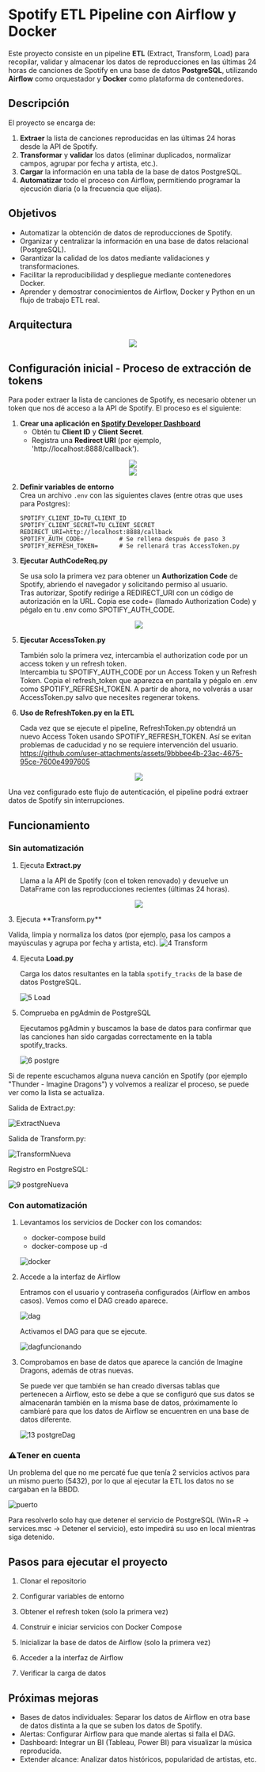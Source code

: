 # Spotify ETL Pipeline con Airflow y Docker

Este proyecto consiste en un pipeline **ETL** (Extract, Transform, Load) para recopilar, validar y almacenar los datos de reproducciones en las últimas 24 horas de canciones de Spotify en una base de datos **PostgreSQL**, utilizando **Airflow** como orquestador y **Docker** como plataforma de contenedores.

## Descripción

El proyecto se encarga de:
1. **Extraer** la lista de canciones reproducidas en las últimas 24 horas desde la API de Spotify.
2. **Transformar** y **validar** los datos (eliminar duplicados, normalizar campos, agrupar por fecha y artista, etc.).
3. **Cargar** la información en una tabla de la base de datos PostgreSQL.
4. **Automatizar** todo el proceso con Airflow, permitiendo programar la ejecución diaria (o la frecuencia que elijas).

## Objetivos

- Automatizar la obtención de datos de reproducciones de Spotify.
- Organizar y centralizar la información en una base de datos relacional (PostgreSQL).
- Garantizar la calidad de los datos mediante validaciones y transformaciones.
- Facilitar la reproducibilidad y despliegue mediante contenedores Docker.
- Aprender y demostrar conocimientos de Airflow, Docker y Python en un flujo de trabajo ETL real.

## Arquitectura
  <div align="center">
     <img src="https://github.com/user-attachments/assets/9412808c-b06a-4c12-9ba8-bd270ba29b42">
  </div>

## Configuración inicial - Proceso de extracción de tokens 

Para poder extraer la lista de canciones de Spotify, es necesario obtener un token que nos dé acceso a la API de Spotify. El proceso es el siguiente:

1. **Crear una aplicación en [Spotify Developer Dashboard](https://developer.spotify.com/dashboard/)**
   - Obtén tu **Client ID** y **Client Secret**.
   - Registra una **Redirect URI** (por ejemplo, 'http://localhost:8888/callback').
  <div align="center">
     <img src="https://github.com/user-attachments/assets/f68cf581-fbc9-45dc-818e-dda962e3c265">
  </div>

  <div align="center">
     <img src="https://github.com/user-attachments/assets/9bbbee4b-23ac-4675-95ce-7600e4997605">
  </div>

2. **Definir variables de entorno**  
   Crea un archivo `.env` con las siguientes claves (entre otras que uses para Postgres):
   ```dotenv
   SPOTIFY_CLIENT_ID=TU_CLIENT_ID
   SPOTIFY_CLIENT_SECRET=TU_CLIENT_SECRET
   REDIRECT_URI=http://localhost:8888/callback
   SPOTIFY_AUTH_CODE=          # Se rellena después de paso 3
   SPOTIFY_REFRESH_TOKEN=      # Se rellenará tras AccessToken.py

3. **Ejecutar AuthCodeReq.py**
   
   Se usa solo la primera vez para obtener un **Authorization Code** de Spotify, abriendo el navegador y solicitando permiso al usuario.  
   Tras autorizar, Spotify redirige a REDIRECT_URI con un código de autorización en la URL.
   Copia ese code= (llamado Authorization Code) y pégalo en tu .env como SPOTIFY_AUTH_CODE.
   <div align="center">
     <img src="https://github.com/user-attachments/assets/f89144d9-9057-4337-8639-2e6a3ed582a5">
  </div>

5. **Ejecutar AccessToken.py**

   También solo la primera vez, intercambia el authorization code por un access token y un refresh token.  
   Intercambia tu SPOTIFY_AUTH_CODE por un Access Token y un Refresh Token.
   Copia el refresh_token que aparezca en pantalla y pégalo en .env como SPOTIFY_REFRESH_TOKEN.
   A partir de ahora, no volverás a usar AccessToken.py salvo que necesites regenerar tokens.

7. **Uso de RefreshToken.py en la ETL**

   Cada vez que se ejecute el pipeline, RefreshToken.py obtendrá un nuevo Access Token usando SPOTIFY_REFRESH_TOKEN.
   Así se evitan problemas de caducidad y no se requiere intervención del usuario.
   https://github.com/user-attachments/assets/9bbbee4b-23ac-4675-95ce-7600e4997605
   <div align="center">
     <img src="https://github.com/user-attachments/assets/931effc8-0917-4055-b879-7c01d7711b01">
  </div>

Una vez configurado este flujo de autenticación, el pipeline podrá extraer datos de Spotify sin interrupciones.

## Funcionamiento

### Sin automatización

1. Ejecuta **Extract.py**

   Llama a la API de Spotify (con el token renovado) y devuelve un DataFrame con las reproducciones recientes (últimas 24 horas). 
   <div align="center">
     <img src="https://github.com/user-attachments/assets/af3ff0d9-0f20-46b4-b14b-c01cdf9f9c54">
  </div>
3. Ejecuta **Transform.py**
   
   Valida, limpia y normaliza los datos (por ejemplo, pasa los campos a mayúsculas y agrupa por fecha y artista, etc).
   ![4  Transform](https://github.com/user-attachments/assets/8c8aee05-ce70-47e2-adb0-5f3cb4ce6f07)

4. Ejecuta **Load.py**

   Carga los datos resultantes en la tabla `spotify_tracks` de la base de datos PostgreSQL.
   
   ![5  Load](https://github.com/user-attachments/assets/7c061bdf-10fd-43e9-b177-0905a56a0f87)

6. Comprueba en pgAdmin de PostgreSQL

   Ejecutamos pgAdmin y buscamos la base de datos para confirmar que las canciones han sido cargadas correctamente en la tabla spotify_tracks.

   ![6  postgre](https://github.com/user-attachments/assets/0e9e8bf2-7007-49ae-9450-d653cb129d80)


Si de repente escuchamos alguna nueva canción en Spotify (por ejemplo "Thunder - Imagine Dragons") y volvemos a realizar el proceso, se puede ver como la lista se actualiza. 

Salida de Extract.py:

![ExtractNueva](https://github.com/user-attachments/assets/9bdbf5f7-84d4-46bf-ae58-baed73d9ead4)

Salida de Transform.py:

![TransformNueva](https://github.com/user-attachments/assets/69a25b14-b30d-422f-a713-8542a48d93e4)

Registro en PostgreSQL:

![9  postgreNueva](https://github.com/user-attachments/assets/b1d464e4-0f56-4f4c-948f-a7eac77dcd10)


### Con automatización

1. Levantamos los servicios de Docker con los comandos:

   - docker-compose build
   - docker-compose up -d
   
   ![docker](https://github.com/user-attachments/assets/6839fee2-27f2-4c7b-bba6-5f3ec3ad939e)


3. Accede a la interfaz de Airflow

   Entramos con el usuario y contraseña configurados (Airflow en ambos casos).
   Vemos como el DAG creado aparece.
   
   ![dag](https://github.com/user-attachments/assets/3d32276f-7ef3-4bef-9f28-b8fe80c28b33)

   Activamos el DAG para que se ejecute.

   ![dagfuncionando](https://github.com/user-attachments/assets/91c3b1d7-4725-48b8-b140-bca8059f74cc)

4. Comprobamos en base de datos que aparece la canción de Imagine Dragons, además de otras nuevas.
   
   Se puede ver que también se han creado diversas tablas que pertenecen a Airflow, esto se debe a que se configuró que sus datos se almacenarán también en la misma base de datos, próximamente lo cambiaré para que los datos de Airflow se encuentren en una base de datos    diferente.

   ![13  postgreDag](https://github.com/user-attachments/assets/9093d565-53ad-417e-8d15-ab3d35ed72f4)


### ⚠️Tener en cuenta

Un problema del que no me percaté fue que tenía 2 servicios activos para un mismo puerto (5432), por lo que al ejecutar la ETL los datos no se cargaban en la BBDD.

![puerto](https://github.com/user-attachments/assets/3345cf53-3198-4e7f-99f0-9762ad1b01b8) 

Para resolverlo solo hay que detener el servicio de PostgreSQL (Win+R -> services.msc -> Detener el servicio), esto impedirá su uso en local mientras siga detenido.


## Pasos para ejecutar el proyecto

1. Clonar el repositorio

2. Configurar variables de entorno

3. Obtener el refresh token (solo la primera vez)

4. Construir e iniciar servicios con Docker Compose
  
5. Inicializar la base de datos de Airflow (solo la primera vez)

6. Acceder a la interfaz de Airflow

7. Verificar la carga de datos

## Próximas mejoras
- Bases de datos individuales: Separar los datos de Airflow en otra base de datos distinta a la que se suben los datos de Spotify.
- Alertas: Configurar Airflow para que mande alertas si falla el DAG.
- Dashboard: Integrar un BI (Tableau, Power BI) para visualizar la música reproducida.
- Extender alcance: Analizar datos históricos, popularidad de artistas, etc.
